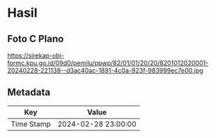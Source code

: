 # Hasil

## Foto C Plano

https://sirekap-obj-formc.kpu.go.id/09d0/pemilu/ppwp/82/01/01/20/20/8201012020001-20240228-221138--d3ac40ac-1891-4c0a-923f-983999ec7e00.jpg


## Metadata

| Key        | Value               |
| ---------- | ------------------- |
| Time Stamp | 2024-02-28 23:00:00 |



